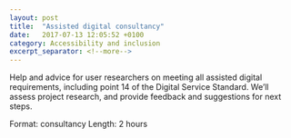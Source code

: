 ```yaml
---
layout: post
title:  "Assisted digital consultancy"
date:   2017-07-13 12:05:52 +0100
category: Accessibility and inclusion
excerpt_separator: <!--more-->
---
```


Help and advice for user researchers on meeting all assisted digital requirements, including point 14 of the Digital Service Standard. We’ll assess project research, and provide feedback and suggestions for next steps.

Format: consultancy
Length: 2 hours
